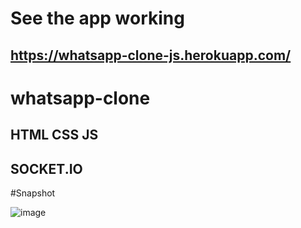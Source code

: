 # See the app working 
## https://whatsapp-clone-js.herokuapp.com/

# whatsapp-clone
## HTML CSS JS 
## SOCKET.IO

#Snapshot

![image](https://user-images.githubusercontent.com/34793927/135091175-8f3249d5-bf48-4b34-9c8c-9cfcf0a1d980.png)




